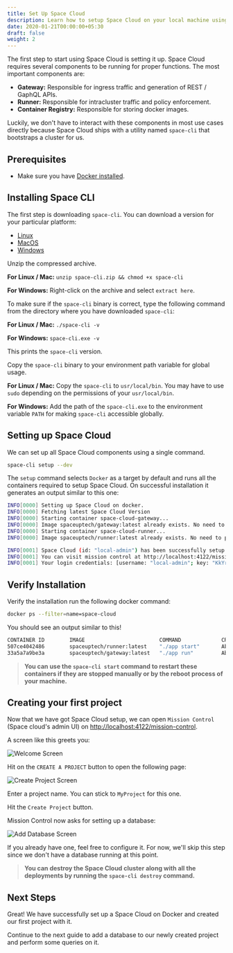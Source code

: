 ```yaml
---
title: Set Up Space Cloud
description: Learn how to setup Space Cloud on your local machine using docker
date: 2020-01-21T00:00:00+05:30
draft: false
weight: 2
---
```


The first step to start using Space Cloud is setting it up. Space Cloud requires several components to be running for proper functions. The most important components are:

- **Gateway:** Responsible for ingress traffic and generation of REST / GaphQL APIs.
- **Runner:** Responsible for intracluster traffic and policy enforcement.
- **Container Registry:** Responsible for storing docker images.

Luckily, we don't have to interact with these components in most use cases directly because Space Cloud ships with a utility named `space-cli` that bootstraps a cluster for us.

## Prerequisites

- Make sure you have [Docker installed](https://docs.docker.com/install/).

## Installing Space CLI

The first step is downloading `space-cli`. You can download a version for your particular platform:

- [Linux](https://storage.googleapis.com.com/space-cloud/linux/space-cli.zip)
- [MacOS](https://storage.googleapis.com.com/space-cloud/darwin/space-cli.zip)
- [Windows](https://storage.googleapis.com.com/space-cloud/windows/space-cli.zip)

Unzip the compressed archive.

**For Linux / Mac:** `unzip space-cli.zip && chmod +x space-cli`

**For Windows:** Right-click on the archive and select `extract here`.

To make sure if the `space-cli` binary is correct, type the following command from the directory where you have downloaded `space-cli`:

**For Linux / Mac:** `./space-cli -v`

**For Windows:** `space-cli.exe -v`

This prints the `space-cli` version.

Copy the `space-cli` binary to your environment path variable for global usage.

**For Linux / Mac:** Copy the `space-cli` to `usr/local/bin`. You may have to use `sudo` depending on the permissions of your `usr/local/bin`.

**For Windows:** Add the path of the `space-cli.exe` to the environment variable `PATH` for making `space-cli` accessible globally.

## Setting up Space Cloud

We can set up all Space Cloud components using a single command.

```bash
space-cli setup --dev
```

The `setup` command selects `Docker` as a target by default and runs all the containers required to setup Space Cloud. On successful installation it generates an output similar to this one:

```bash
INFO[0000] Setting up Space Cloud on docker.            
INFO[0000] Fetching latest Space Cloud Version         
INFO[0000] Starting container space-cloud-gateway...    
INFO[0000] Image spaceuptech/gateway:latest already exists. No need to pull it again 
INFO[0000] Starting container space-cloud-runner...     
INFO[0000] Image spaceuptech/runner:latest already exists. No need to pull it again 

INFO[0001] Space Cloud (id: "local-admin") has been successfully setup! 👍 
INFO[0001] You can visit mission control at http://localhost:4122/mission-control 💻 
INFO[0001] Your login credentials: [username: "local-admin"; key: "KkYr6FvgYsvr"] 🤫
```

<!-- > **Note:** You can learn more about the `space-cli setup` command from [here]() link to the docs. -->

## Verify Installation

Verify the installation run the following docker command:

```bash
docker ps --filter=name=space-cloud
```

You should see an output similar to this!

```bash
CONTAINER ID        IMAGE                        COMMAND             CREATED              STATUS              PORTS                                            NAMES
507ce4042486        spaceuptech/runner:latest    "./app start"       About a minute ago   Up About a minute                                                    space-cloud-runner
33a5a7a9be3a        spaceuptech/gateway:latest   "./app run"         About a minute ago   Up About a minute   0.0.0.0:4122->4122/tcp, 0.0.0.0:4126->4126/tcp   space-cloud-gateway
```

> **You can use the `space-cli start` command to restart these containers if they are stopped manually or by the reboot process of your machine.**

## Creating your first project

Now that we have got Space Cloud setup, we can open `Mission Control` (Space cloud's admin UI) on [http://localhost:4122/mission-control](http://localhost:4122/mission-control).

A screen like this greets you:

![Welcome Screen](/images/screenshots/welcome.png)

Hit on the `CREATE A PROJECT` button to open the following page:

![Create Project Screen](/images/screenshots/create-project.png)

Enter a project name. You can stick to `MyProject` for this one.

Hit the `Create Project` button.

Mission Control now asks for setting up a database:

![Add Database Screen](/images/screenshots/create-project-add-database-step.png)

If you already have one, feel free to configure it. For now, we'll skip this step since we don't have a database running at this point.

> **You can destroy the Space Cloud cluster along with all the deployments by running the `space-cli destroy` command.**

## Next Steps

Great! We have successfully set up a Space Cloud on Docker and created our first project with it.

Continue to the next guide to add a database to our newly created project and perform some queries on it.